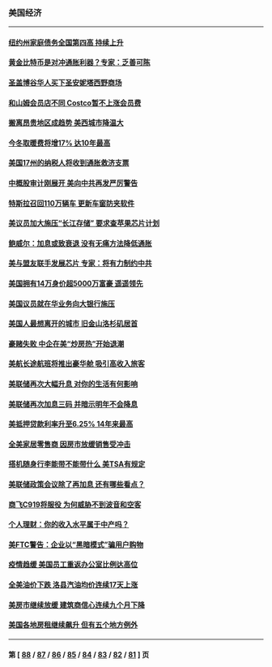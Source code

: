### 美国经济
---
#### [纽约州家庭债务全国第四高 持续上升](../../pages/ncid1078158/n13831704.md) 
#### [黄金比特币是对冲通胀利器？专家：乏善可陈](../../pages/ncid1078158/n13831604.md) 
#### [圣盖博谷华人买下圣安妮塔西野商场](../../pages/ncid1078158/n13831665.md) 
#### [和山姆会员店不同 Costco暂不上涨会员费](../../pages/ncid1078158/n13831474.md) 
#### [搬离昂贵地区成趋势 美西城市降温大](../../pages/ncid1078158/n13831038.md) 
#### [今冬取暖费将增17% 达10年最高](../../pages/ncid1078158/n13830993.md) 
#### [美国17州的纳税人将收到通胀救济支票](../../pages/ncid1078158/n13830953.md) 
#### [中概股审计刚展开 美向中共再发严厉警告](../../pages/ncid1078158/n13830807.md) 
#### [特斯拉召回110万辆车 更新车窗防夹软件](../../pages/ncid1078158/n13830697.md) 
#### [美议员加大施压“长江存储” 要求查苹果芯片计划](../../pages/ncid1078158/n13830569.md) 
#### [鲍威尔：加息或致衰退 没有无痛方法降低通胀](../../pages/ncid1078158/n13830565.md) 
#### [美与盟友联手发展芯片 专家：将有力制约中共](../../pages/ncid1078158/n13830450.md) 
#### [美国拥有14万身价超5000万富豪 遥遥领先](../../pages/ncid1078158/n13830515.md) 
#### [美国议员就在华业务向大银行施压](../../pages/ncid1078158/n13830452.md) 
#### [美国人最想离开的城市 旧金山洛杉矶居首](../../pages/ncid1078158/n13830091.md) 
#### [豪赌失败 中企在美“炒房热”开始退潮](../../pages/ncid1078158/n13829886.md) 
#### [美航长途航班将推出豪华舱 吸引高收入旅客](../../pages/ncid1078158/n13829885.md) 
#### [美联储再次大幅升息 对你的生活有何影响](../../pages/ncid1078158/n13829901.md) 
#### [美联储再次加息三码 并暗示明年不会降息](../../pages/ncid1078158/n13829849.md) 
#### [美抵押贷款利率升至6.25% 14年来最高](../../pages/ncid1078158/n13829753.md) 
#### [全美家居零售商 因房市放缓销售受冲击](../../pages/ncid1078158/n13829392.md) 
#### [搭机随身行李能带不能带什么 美TSA有规定](../../pages/ncid1078158/n13829221.md) 
#### [美联储政策会议除了再加息 还有哪些看点？](../../pages/ncid1078158/n13829225.md) 
#### [商飞C919将服役 为何威胁不到波音和空客](../../pages/ncid1078158/n13829235.md) 
#### [个人理财：你的收入水平属于中产吗？](../../pages/ncid1078158/n13828955.md) 
#### [美FTC警告：企业以“黑暗模式”骗用户购物](../../pages/ncid1078158/n13828597.md) 
#### [疫情趋缓 美国员工重返办公室比例达高位](../../pages/ncid1078158/n13828548.md) 
#### [全美油价下跌 洛县汽油均价连续17天上涨](../../pages/ncid1078158/n13828585.md) 
#### [美房市继续放缓 建筑商信心连续九个月下降](../../pages/ncid1078158/n13828456.md) 
#### [美国各地房租继续飙升 但有五个地方例外](../../pages/ncid1078158/n13828487.md) 

---
#### 第 [ [88](./88.md) / [87](./87.md) / [86](./86.md) / [85](./85.md) / [84](./84.md) / [83](./83.md) / [82](./82.md) / [81](./81.md) ] 页
